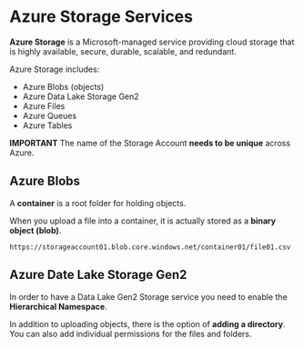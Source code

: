 # Azure Storage Services

**Azure Storage** is a Microsoft-managed service providing cloud storage that is highly available, secure, durable, scalable, and redundant. 

Azure Storage includes:
- Azure Blobs (objects)
- Azure Data Lake Storage Gen2
- Azure Files
- Azure Queues
- Azure Tables

**IMPORTANT** The name of the Storage Account **needs to be unique** across Azure.

## Azure Blobs

A **container** is a root folder for holding objects.

When you upload a file into a container, it is actually stored as a **binary object (blob)**.

    https://storageaccount01.blob.core.windows.net/container01/file01.csv

## Azure Date Lake Storage Gen2

In order to have a Data Lake Gen2 Storage service you need to enable the **Hierarchical Namespace**.

In addition to uploading objects, there is the option of **adding a directory**. You can also add individual permissions for the files and folders.
